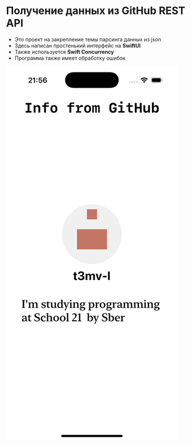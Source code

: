 # Получение данных из GitHub REST API

- Это проект на закрепление темы парсинга данных из json
- Здесь написан простенький интерфейс на **SwiftUI**
- Также используется **Swift Concurrency**
- Программа также имеет обработку ошибок

![](screenshot.png)
